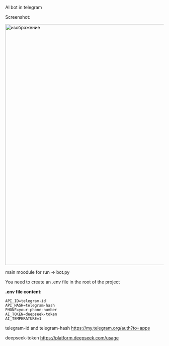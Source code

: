 AI bot in telegram

Screenshot:

<img width="678" height="763" alt="изображение" src="https://github.com/user-attachments/assets/77c72b29-bfb1-47c5-ab8c-33bd3ffd9716" />


main moodule for run -> bot.py

You need to create an .env file in the root of the project

<b>.env file content:</b>


````
API_ID=telegram-id
API_HASH=telegram-hash
PHONE=your-phone-number
AI_TOKEN=deepseek-token
AI_TEMPERATURE=1
````
telegram-id and telegram-hash
https://my.telegram.org/auth?to=apps

deepseek-token
https://platform.deepseek.com/usage
